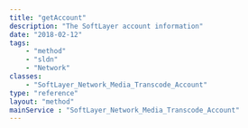 ```yaml
---
title: "getAccount"
description: "The SoftLayer account information"
date: "2018-02-12"
tags:
    - "method"
    - "sldn"
    - "Network"
classes:
    - "SoftLayer_Network_Media_Transcode_Account"
type: "reference"
layout: "method"
mainService : "SoftLayer_Network_Media_Transcode_Account"
---
```

